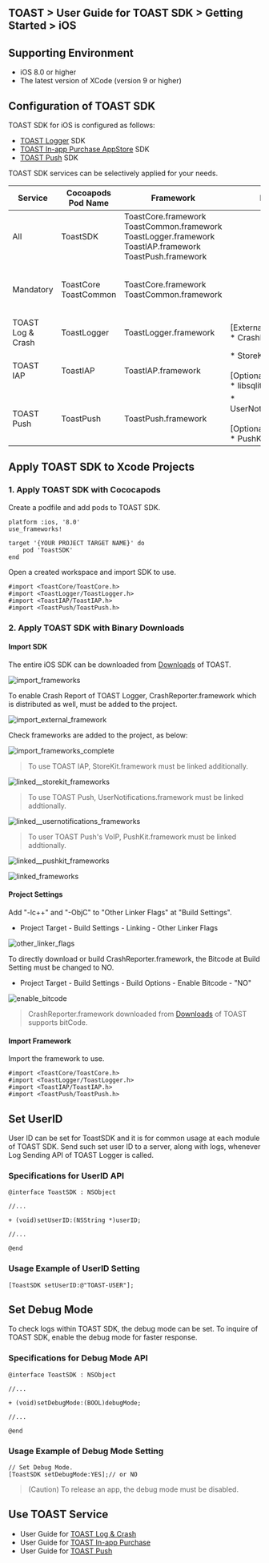 ## TOAST > User Guide for TOAST SDK > Getting Started > iOS

## Supporting Environment 

* iOS 8.0 or higher
* The latest version of XCode (version 9 or higher)

## Configuration of TOAST SDK

TOAST SDK for iOS is configured as follows: 

* [TOAST Logger](./log-collector-ios) SDK
* [TOAST In-app Purchase AppStore](./iap-ios) SDK
* [TOAST Push](./push-ios) SDK

TOAST SDK services can be selectively applied for your needs. 

| Service  | Cocoapods Pod Name | Framework | Dependency | Build Settings |
| --- | --- | --- | --- | --- |
| All | ToastSDK | ToastCore.framework<br/>ToastCommon.framework<br/>ToastLogger.framework<br/>ToastIAP.framework<br/>ToastPush.framework |  |  |
| Mandatory   | ToastCore<br/>ToastCommon | ToastCore.framework<br/>ToastCommon.framework | | OTHER_LDFLAGS = (<br/>    "-ObjC",<br/>    "-lc++" <br/>); |
| TOAST Log & Crash | ToastLogger | ToastLogger.framework | [External & Optional]<br/> * CrashReporter.framework | ENABLE_BITCODE = NO; |
| TOAST IAP | ToastIAP | ToastIAP.framework | * StoreKit.framework<br/><br/>[Optional]<br/> * libsqlite3.tdb | |
| TOAST Push | ToastPush | ToastPush.framework | * UserNotifications.framework<br/><br/>[Optional]<br/> * PushKit.framework | |

## Apply TOAST SDK to Xcode Projects

### 1. Apply TOAST SDK with Cococapods

Create a podfile and add pods to TOAST SDK. 

```podspec
platform :ios, '8.0'
use_frameworks!

target '{YOUR PROJECT TARGET NAME}' do
    pod 'ToastSDK'
end
```

Open a created workspace and import SDK to use. 

```objc
#import <ToastCore/ToastCore.h>
#import <ToastLogger/ToastLogger.h>
#import <ToastIAP/ToastIAP.h>
#import <ToastPush/ToastPush.h>
```

### 2. Apply TOAST SDK with Binary Downloads 

#### Import SDK

The entire iOS SDK can be downloaded from [Downloads](../../../Download/#toast-sdk) of TOAST.  

![import_frameworks](http://static.toastoven.net/toastcloud/sdk/ios/overview_import_frameworks_folder.png)

To enable Crash Report of TOAST Logger, CrashReporter.framework which is distributed as well, must be added to the project. 

![import_external_framework](http://static.toastoven.net/toastcloud/sdk/ios/overview_import_external_folder.png)

Check frameworks are added to the project, as below:  

![import_frameworks_complete](http://static.toastoven.net/toastcloud/sdk/ios/overview_import_complete_folder.png)

> To use TOAST IAP, StoreKit.framework must be linked additionally. 

![linked__storekit_frameworks](http://static.toastoven.net/toastcloud/sdk/ios/overview_link_frameworks_StoreKit.png)

> To use TOAST Push, UserNotifications.framework must be linked addtionally.

![linked__usernotifications_frameworks](http://static.toastoven.net/toastcloud/sdk/ios/overview_link_frameworks_UserNotifications.png)

> To user TOAST Push's VoIP, PushKit.framework must be linked addtionally.

![linked__pushkit_frameworks](http://static.toastoven.net/toastcloud/sdk/ios/overview_link_frameworks_PushKit.png)

![linked_frameworks](http://static.toastoven.net/toastcloud/sdk/ios/overview_link_frameworks_all.png)


#### Project Settings

Add "-lc++" and "-ObjC" to "Other Linker Flags" at "Build Settings". 

* Project Target - Build Settings - Linking - Other Linker Flags

![other_linker_flags](http://static.toastoven.net/toastcloud/sdk/ios/overview_settings_flags.png)

To directly download or build CrashReporter.framework, the Bitcode at Build Setting must be changed to NO.  

* Project Target - Build Settings - Build Options - Enable Bitcode - "NO"

![enable_bitcode](http://static.toastoven.net/toastcloud/sdk/ios/overview_settings_bitcode.png)
> CrashReporter.framework downloaded from [Downloads](../../../Download/#toast-sdk) of TOAST supports bitCode. 

#### Import Framework 

Import the framework to use. 

```objc
#import <ToastCore/ToastCore.h>
#import <ToastLogger/ToastLogger.h>
#import <ToastIAP/ToastIAP.h>
#import <ToastPush/ToastPush.h>
```

## Set UserID 

User ID can be set for ToastSDK and it is for common usage at each module of TOAST SDK.
Send such set user ID to a server, along with logs, whenever Log Sending API of TOAST Logger is called. 

### Specifications for UserID API

```objc
@interface ToastSDK : NSObject

//...

+ (void)setUserID:(NSString *)userID;

//...

@end
```

### Usage Example of UserID Setting

```objc
[ToastSDK setUserID:@"TOAST-USER"];
```
## Set Debug Mode

To check logs within TOAST SDK, the debug mode can be set. 
To inquire of TOAST SDK, enable the debug mode for faster response.  

### Specifications for Debug Mode API 


```objc
@interface ToastSDK : NSObject

//...

+ (void)setDebugMode:(BOOL)debugMode;

//...

@end
```

### Usage Example of Debug Mode Setting 

```objc
// Set Debug Mode.
[ToastSDK setDebugMode:YES];// or NO
```

> (Caution) To release an app, the debug mode must be disabled.  

## Use TOAST Service 

* User Guide for [TOAST Log & Crash](./log-collector-ios) 
* User Guide for [TOAST In-app Purchase](./iap-ios) 
* User Guide for [TOAST Push](./push-ios)
